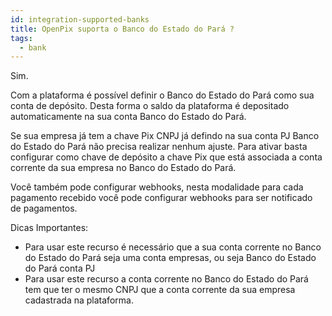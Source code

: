 ```yaml
---
id: integration-supported-banks
title: OpenPix suporta o Banco do Estado do Pará ?
tags:
  - bank
---
```


Sim.

Com a plataforma é possível definir o Banco do Estado do Pará como sua conta de depósito. Desta forma o saldo da plataforma é depositado automaticamente na sua conta Banco do Estado do Pará.

Se sua empresa já tem a chave Pix CNPJ já defindo na sua conta PJ Banco do Estado do Pará não precisa realizar nenhum ajuste. Para ativar basta configurar como chave de depósito a chave Pix que está associada a conta corrente da sua empresa no Banco do Estado do Pará.

Você também pode configurar webhooks, nesta modalidade para cada pagamento recebido você pode configurar webhooks para ser notificado de pagamentos.

Dicas Importantes:

- Para usar este recurso é necessário que a sua conta corrente no Banco do Estado do Pará seja uma conta empresas, ou seja Banco do Estado do Pará conta PJ
- Para usar este recurso a conta corrente no Banco do Estado do Pará tem que ter o mesmo CNPJ que a conta corrente da sua empresa cadastrada na plataforma.
